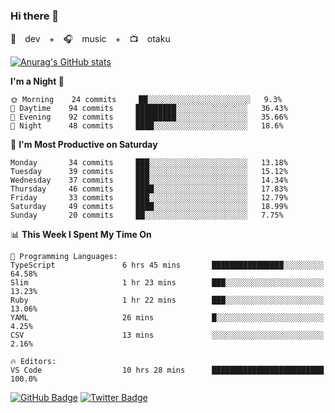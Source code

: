 ### Hi there 👋

🚀　dev　+　🎧　music　+　📺　otaku


[![Anurag's GitHub stats](https://github-readme-stats.vercel.app/api?username=koheitasaka&count_private=true&show_icons=true&theme=monokai)](https://github.com/koheitasaka/github-readme-stats)

<!--START_SECTION:waka-->
**I'm a Night 🦉** 

```text
🌞 Morning    24 commits     ██░░░░░░░░░░░░░░░░░░░░░░░   9.3% 
🌆 Daytime    94 commits     █████████░░░░░░░░░░░░░░░░   36.43% 
🌃 Evening    92 commits     █████████░░░░░░░░░░░░░░░░   35.66% 
🌙 Night      48 commits     ████░░░░░░░░░░░░░░░░░░░░░   18.6%

```
📅 **I'm Most Productive on Saturday** 

```text
Monday       34 commits     ███░░░░░░░░░░░░░░░░░░░░░░   13.18% 
Tuesday      39 commits     ███░░░░░░░░░░░░░░░░░░░░░░   15.12% 
Wednesday    37 commits     ███░░░░░░░░░░░░░░░░░░░░░░   14.34% 
Thursday     46 commits     ████░░░░░░░░░░░░░░░░░░░░░   17.83% 
Friday       33 commits     ███░░░░░░░░░░░░░░░░░░░░░░   12.79% 
Saturday     49 commits     ████░░░░░░░░░░░░░░░░░░░░░   18.99% 
Sunday       20 commits     ██░░░░░░░░░░░░░░░░░░░░░░░   7.75%

```


📊 **This Week I Spent My Time On** 

```text
💬 Programming Languages: 
TypeScript               6 hrs 45 mins       ████████████████░░░░░░░░░   64.58% 
Slim                     1 hr 23 mins        ███░░░░░░░░░░░░░░░░░░░░░░   13.23% 
Ruby                     1 hr 22 mins        ███░░░░░░░░░░░░░░░░░░░░░░   13.06% 
YAML                     26 mins             █░░░░░░░░░░░░░░░░░░░░░░░░   4.25% 
CSV                      13 mins             ░░░░░░░░░░░░░░░░░░░░░░░░░   2.16%

🔥 Editors: 
VS Code                  10 hrs 28 mins      █████████████████████████   100.0%

```


<!--END_SECTION:waka-->

[![GitHub Badge](https://img.shields.io/badge/GitHub-100000?style=for-the-badge&logo=github&logoColor=white)](https://github.com/koheitasaka)
[![Twitter Badge](https://img.shields.io/badge/Twitter-1DA1F2?style=for-the-badge&logo=twitter&logoColor=white)](https://twitter.com/sleep_asleep_)
